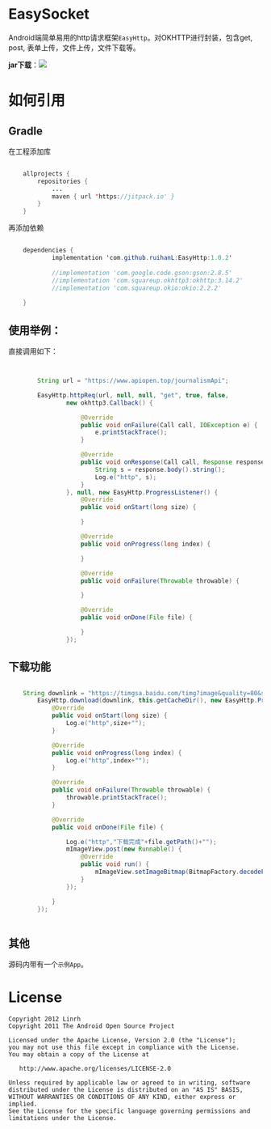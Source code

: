 EasySocket
==============

Android端简单易用的http请求框架`EasyHttp`。对OKHTTP进行封装，包含get, post,  表单上传，文件上传，文件下载等。

**jar下载**：[![](https://www.jitpack.io/v/ruihanL/EasyHttp.svg)](https://www.jitpack.io/#ruihanL/EasyHttp)



如何引用
==============
Gradle
------
在工程添加库
```java

	allprojects {
		repositories {
			...
			maven { url 'https://jitpack.io' }
		}
	}


```
再添加依赖
```java

	dependencies {
	        implementation 'com.github.ruihanL:EasyHttp:1.0.2'
			
			//implementation 'com.google.code.gson:gson:2.8.5'
			//implementation 'com.squareup.okhttp3:okhttp:3.14.2'
			//implementation 'com.squareup.okio:okio:2.2.2'
			
	}


```


使用举例：
------

直接调用如下：

```java


        String url = "https://www.apiopen.top/journalismApi";

        EasyHttp.httpReq(url, null, null, "get", true, false,
                new okhttp3.Callback() {

                    @Override
                    public void onFailure(Call call, IOException e) {
                        e.printStackTrace();
                    }

                    @Override
                    public void onResponse(Call call, Response response) throws IOException {
                        String s = response.body().string();
                        Log.e("http", s);
                    }
                }, null, new EasyHttp.ProgressListener() {
                    @Override
                    public void onStart(long size) {

                    }

                    @Override
                    public void onProgress(long index) {

                    }

                    @Override
                    public void onFailure(Throwable throwable) {

                    }

                    @Override
                    public void onDone(File file) {

                    }
                });


```

下载功能
-----


```java

	String downlink = "https://timgsa.baidu.com/timg?image&quality=80&size=b10000_10000&sec=1561084911&di=464a8bfafe58d35af140fbbe95878308&src=http://is5.mzstatic.com/image/thumb/Purple71/v4/4b/74/df/4b74df7b-511b-1ba9-c53f-b02f9440377c/source/512x512bb.jpg";
        EasyHttp.download(downlink, this.getCacheDir(), new EasyHttp.ProgressListener() {
            @Override
            public void onStart(long size) {
                Log.e("http",size+"");
            }

            @Override
            public void onProgress(long index) {
                Log.e("http",index+"");
            }

            @Override
            public void onFailure(Throwable throwable) {
                throwable.printStackTrace();
            }

            @Override
            public void onDone(File file) {

                Log.e("http","下载完成"+file.getPath()+"");
                mImageView.post(new Runnable() {
                    @Override
                    public void run() {
                        mImageView.setImageBitmap(BitmapFactory.decodeFile(file.getPath()));
                    }
                });

            }
        });



```


其他
---


源码内带有一个`示例App`。




License
=======

    Copyright 2012 Linrh
    Copyright 2011 The Android Open Source Project

    Licensed under the Apache License, Version 2.0 (the "License");
    you may not use this file except in compliance with the License.
    You may obtain a copy of the License at

       http://www.apache.org/licenses/LICENSE-2.0

    Unless required by applicable law or agreed to in writing, software
    distributed under the License is distributed on an "AS IS" BASIS,
    WITHOUT WARRANTIES OR CONDITIONS OF ANY KIND, either express or implied.
    See the License for the specific language governing permissions and
    limitations under the License.


